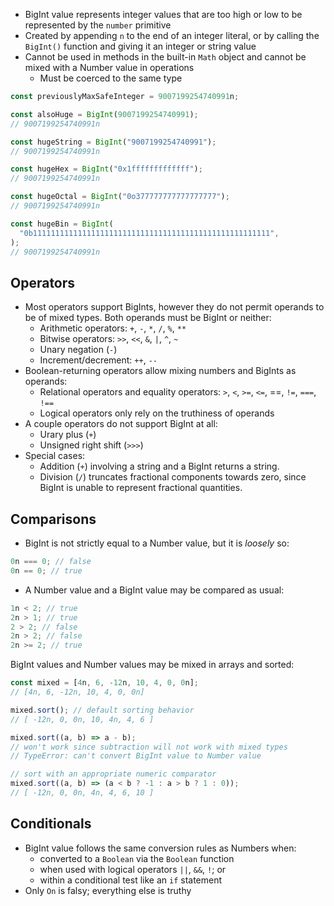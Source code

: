 - BigInt value represents integer values that are too high or low to be represented by the `number` primitive
- Created by appending `n` to the end of an integer literal, or by calling the `BigInt()` function and giving it an integer or string value
- Cannot be used in methods in the built-in `Math` object and cannot be mixed with a Number value in operations
  - Must be coerced to the same type

```js
const previouslyMaxSafeInteger = 9007199254740991n;

const alsoHuge = BigInt(9007199254740991);
// 9007199254740991n

const hugeString = BigInt("9007199254740991");
// 9007199254740991n

const hugeHex = BigInt("0x1fffffffffffff");
// 9007199254740991n

const hugeOctal = BigInt("0o377777777777777777");
// 9007199254740991n

const hugeBin = BigInt(
  "0b11111111111111111111111111111111111111111111111111111",
);
// 9007199254740991n
```

## Operators

- Most operators support BigInts, however they do not permit operands to be of mixed types. Both operands must be BigInt or neither:
  - Arithmetic operators: `+`, `-`, `*`, `/`, `%`, `**`
  - Bitwise operators: `>>`, `<<`, `&`, `|`, `^`, `~`
  - Unary negation (`-`)
  - Increment/decrement: `++`, `--`
- Boolean-returning operators allow mixing numbers and BigInts as operands:
  - Relational operators and equality operators: `>`, `<`, `>=`, `<=`, \==, `!=`, `===`, `!==`
  - Logical operators only rely on the truthiness of operands
- A couple operators do not support BigInt at all:
  - Urary plus (`+`)
  - Unsigned right shift (`>>>`)
- Special cases:
  - Addition (`+`) involving a string and a BigInt returns a string.
  - Division (`/`) truncates fractional components towards zero, since BigInt is unable to represent fractional quantities.

## Comparisons

- BigInt is not strictly equal to a Number value, but it is _loosely_ so:

```js
0n === 0; // false
0n == 0; // true
```

- A Number value and a BigInt value may be compared as usual:

```js
1n < 2; // true
2n > 1; // true
2 > 2; // false
2n > 2; // false
2n >= 2; // true
```

BigInt values and Number values may be mixed in arrays and sorted:

```js
const mixed = [4n, 6, -12n, 10, 4, 0, 0n];
// [4n, 6, -12n, 10, 4, 0, 0n]

mixed.sort(); // default sorting behavior
// [ -12n, 0, 0n, 10, 4n, 4, 6 ]

mixed.sort((a, b) => a - b);
// won't work since subtraction will not work with mixed types
// TypeError: can't convert BigInt value to Number value

// sort with an appropriate numeric comparator
mixed.sort((a, b) => (a < b ? -1 : a > b ? 1 : 0));
// [ -12n, 0, 0n, 4n, 4, 6, 10 ]
```

## Conditionals

- BigInt value follows the same conversion rules as Numbers when:
  - converted to a `Boolean` via the `Boolean` function
  - when used with logical operators `||`, `&&`, `!`; or
  - within a conditional test like an `if` statement
- Only `On` is falsy; everything else is truthy

